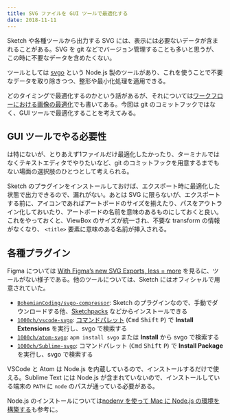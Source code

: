 ```yaml
---
title: SVG ファイルを GUI ツールで最適化する
date: 2018-11-11
---
```


Sketch や各種ツールから出力する SVG には、表示には必要ないデータが含まれることがある。SVG を git などでバージョン管理することも多いと思うが、この時に不要なデータを含めたくない。

ツールとしては [svgo](https://github.com/svg/svgo) という Node.js 製のツールがあり、これを使うことで不要なデータを取り除きつつ、整形や最小化処理を適用できる。

どのタイミングで最適化するのかという話があるが、それについては[ワークフローにおける画像の最適化](/posts/2016/optimize-image-on-workflow.html)でも書いてある。今回は git のコミットフックではなく、GUI ツールで最適化することを考えてみる。

## GUI ツールでやる必要性

は特にないが、とりあえず1ファイルだけ最適化したかったり、ターミナルではなくテキストエディタでやりたいなど、git のコミットフックを用意するまでもない場面の選択肢のひとつとして考えられる。

Sketch のプラグインをインストールしておけば、エクスポート時に最適化した状態で出力できるので、漏れがない。あとは SVG に限らないが、エクスポートする前に、アイコンであればアートボードのサイズを揃えたり、パスをアウトライン化しておいたり、アートボードの名前を意味のあるものにしておくと良い。これをやっておくと、ViewBox のサイズが統一され、不要な transform の情報がなくなり、 `<title>` 要素に意味のある名前が挿入される。

## 各種プラグイン

Figma については [With Figma’s new SVG Exports, less = more](https://blog.figma.com/1b2e2cedf319) を見るに、ツールがない様子である。他のツールについては、Sketch にはオフィシャルで用意されていた。

- [`BohemianCoding/svgo-compressor`](https://github.com/BohemianCoding/svgo-compressor): Sketch のプラグインなので、手動でダウンロードする他、[Sketchpacks](https://sketchpacks.com/) などからインストールできる
- [`1000ch/vscode-svgo`](https://github.com/1000ch/vscode-svgo): [コマンドパレット](https://code.visualstudio.com/docs/getstarted/userinterface#_command-palette) (<kbd>Cmd</kbd> <kbd>Shift</kbd> <kbd>P</kbd>) で **Install Extensions** を実行し、svgo で検索する
- [`1000ch/atom-svgo`](https://github.com/1000ch/atom-svgo): `apm install svgo` または **Install** から svgo で検索する
- [`1000ch/Sublime-svgo`](https://github.com/1000ch/Sublime-svgo): コマンドパレット (<kbd>Cmd</kbd> <kbd>Shift</kbd> <kbd>P</kbd>) で **Install Package** を実行し、svgo で検索する

VSCode と Atom は Node.js を内蔵しているので、インストールするだけで使える。Sublime Text には Node.js が含まれていないので、インストールしている端末の `PATH` に `node` のパスが通っている必要がある。

Node.js のインストールについては[nodenv を使って Mac に Node.js の環境を構築する](https://qiita.com/1000ch/items/41ea7caffe8c42c5211c)も参考に。
